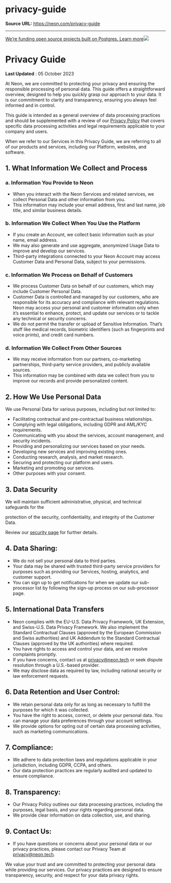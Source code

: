 # privacy-guide

**Source URL:** https://neon.com/privacy-guide

---

[We’re funding open source projects built on Postgres. Learn more![](/_next/static/svgs/9ee958f8b2be7694e4ce9140c14df68e.svg)](https://neon.com/programs/open-source)

# Privacy Guide 

**Last Updated** : 05 October 2023

At Neon, we are committed to protecting your privacy and ensuring the responsible processing of personal data. This guide offers a straightforward overview, designed to help you quickly grasp our approach to your data. It is our commitment to clarity and transparency, ensuring you always feel informed and in control. 

This guide is intended as a general overview of data processing practices and should be supplemented with a review of our [Privacy Policy](https://neon.tech/privacy-policy) that covers specific data processing activities and legal requirements applicable to your company and users. 

When we refer to our Services in this Privacy Guide, we are referring to all of our products and services, including our Platform, websites, and software. 

## 1\. What Information We Collect and Process

### a. Information You Provide to Neon

  * When you interact with the Neon Services and related services, we collect Personal Data and other information from you.
  * This information may include your email address, first and last name, job title, and similar business details.



### b. Information We Collect When You Use the Platform

  * If you create an Account, we collect basic information such as your name, email address. 
  * We may also generate and use aggregate, anonymized Usage Data to improve and develop our services.
  * Third-party integrations connected to your Neon Account may access Customer Data and Personal Data, subject to your permissions.



### c. Information We Process on Behalf of Customers

  * We process Customer Data on behalf of our customers, which may include Customer Personal Data.
  * Customer Data is controlled and managed by our customers, who are responsible for its accuracy and compliance with relevant regulations. Neon may access your personal and customer information only when it’s essential to enhance, protect, and update our services or to tackle any technical or security concerns. 
  * We do not permit the transfer or upload of Sensitive Information. That’s stuff like medical records, biometric identifiers (such as fingerprints and voice prints), and credit card numbers.



### d. Information We Collect From Other Sources

  * We may receive information from our partners, co-marketing partnerships, third-party service providers, and publicly available sources.
  * This information may be combined with data we collect from you to improve our records and provide personalized content.



## 2\. How We Use Personal Data

We use Personal Data for various purposes, including but not limited to:

  * Facilitating contractual and pre-contractual business relationships.
  * Complying with legal obligations, including GDPR and AML/KYC requirements.
  * Communicating with you about the services, account management, and security incidents.
  * Providing and personalizing our services based on your needs.
  * Developing new services and improving existing ones.
  * Conducting research, analysis, and market research.
  * Securing and protecting our platform and users.
  * Marketing and promoting our services.
  * Other purposes with your consent.



## **3\. Data Security**

We will maintain sufficient administrative, physical, and technical safeguards for the

protection of the security, confidentiality, and integrity of the Customer Data. 

Review our [security page](https://neon.tech/docs/security/security-overview) for further details. 

## 4\. Data Sharing:

  * We do not sell your personal data to third parties.
  * Your data may be shared with trusted third-party service providers for purposes such as providing our Services, hosting, analytics, and customer support.
  * You can sign up to get notifications for when we update our sub-processor list by following the sign-up process on our sub-processor page. 



## 5\. International Data Transfers

  * Neon complies with the EU-U.S. Data Privacy Framework, UK Extension, and Swiss-U.S. Data Privacy Framework. We also implement the Standard Contractual Clauses (approved by the European Commission and Swiss authorities) and UK Addendum to the Standard Contractual Clauses (approved by the UK authorities) where required. 
  * You have rights to access and control your data, and we resolve complaints promptly.
  * If you have concerns, contact us at privacy@neon.tech or seek dispute resolution through a U.S.-based provider.
  * We may disclose data as required by law, including national security or law enforcement requests. 



## 6\. Data Retention and User Control:

  * We retain personal data only for as long as necessary to fulfill the purposes for which it was collected. 
  * You have the right to access, correct, or delete your personal data. You can manage your data preferences through your account settings.
  * We provide options for opting out of certain data processing activities, such as marketing communications.



## 7\. Compliance:

  * We adhere to data protection laws and regulations applicable in your jurisdiction, including GDPR, CCPA, and others.
  * Our data protection practices are regularly audited and updated to ensure compliance.



## 8\. Transparency:

  * Our Privacy Policy outlines our data processing practices, including the purposes, legal basis, and your rights regarding personal data.
  * We provide clear information on data collection, use, and sharing.



## 9\. Contact Us:

  * If you have questions or concerns about your personal data or our privacy practices, please contact our Privacy Team at [privacy@neon.tech](mailto:privacy@neon.tech). 



We value your trust and are committed to protecting your personal data while providing our services. Our privacy practices are designed to ensure transparency, security, and respect for your data privacy rights.